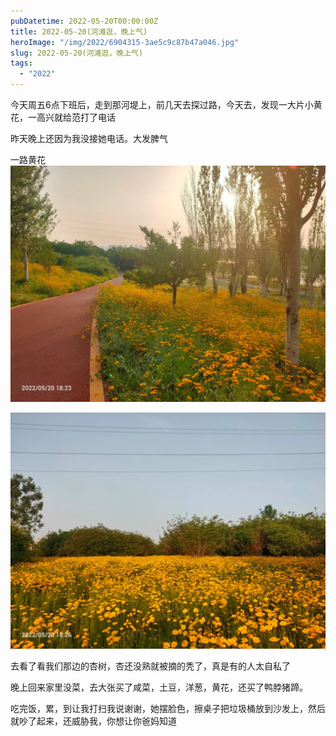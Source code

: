 ```yaml
---
pubDatetime: 2022-05-20T00:00:00Z
title: 2022-05-20(河滩逛，晚上气)
heroImage: "/img/2022/6904315-3ae5c9c87b47a046.jpg"
slug: 2022-05-20(河滩逛，晚上气)
tags:
  - "2022"
---
```


今天周五6点下班后，走到那河堤上，前几天去探过路，今天去，发现一大片小黄花，一高兴就给范打了电话

昨天晚上还因为我没接她电话。大发脾气

一路黄花![](../../../../public/img/2022/6904315-3ae5c9c87b47a046.jpg)

![](../../../../public/img/2022/6904315-1fb8adc92c927ab7.jpg)

去看了看我们那边的杏树，杏还没熟就被摘的秃了，真是有的人太自私了

晚上回来家里没菜，去大张买了咸菜，土豆，洋葱，黄花，还买了鸭脖猪蹄。

吃完饭，累，到让我打扫我说谢谢，她摆脸色，擦桌子把垃圾桶放到沙发上，然后就吵了起来，还威胁我，你想让你爸妈知道
